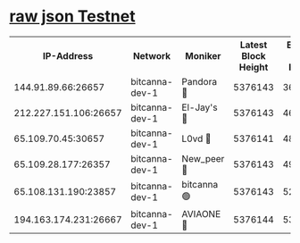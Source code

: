 [raw json Testnet](https://rpc-check.bcat.stavr.tech/bcat/rpc-bcat-result.json)
=


<table><tr><th>IP-Address</th><th>Network</th><th>Moniker</th><th>Latest Block Height</th><th>Earliest Block Height</th><th>Catching Up</th><th>Voting Power</th><th>Scan Time</th></tr><tr><td>144.91.89.66:26657</td><td>bitcanna-dev-1</td><td>Pandora 🔴</td><td>5376143</td><td>3675711</td><td>False</td><td>2091772</td><td>2023-12-06T02:31:52.626556825UTC</td></tr><tr><td>212.227.151.106:26657</td><td>bitcanna-dev-1</td><td>El-Jay's 🔴</td><td>5376143</td><td>4670391</td><td>False</td><td>2240570</td><td>2023-12-06T02:31:49.466505710UTC</td></tr><tr><td>65.109.70.45:30657</td><td>bitcanna-dev-1</td><td>L0vd 🔴</td><td>5376141</td><td>4828155</td><td>False</td><td>7920</td><td>2023-12-06T02:31:43.114190761UTC</td></tr><tr><td>65.109.28.177:26357</td><td>bitcanna-dev-1</td><td>New_peer 🔴</td><td>5376143</td><td>4952911</td><td>False</td><td>2237067</td><td>2023-12-06T02:31:49.919067305UTC</td></tr><tr><td>65.108.131.190:23857</td><td>bitcanna-dev-1</td><td>bitcanna 🟢</td><td>5376143</td><td>5276143</td><td>False</td><td>0</td><td>2023-12-06T02:31:50.313389136UTC</td></tr><tr><td>194.163.174.231:26667</td><td>bitcanna-dev-1</td><td>AVIAONE 🔴</td><td>5376144</td><td>5373971</td><td>False</td><td>1949865</td><td>2023-12-06T02:31:55.073035461UTC</td></tr></table>